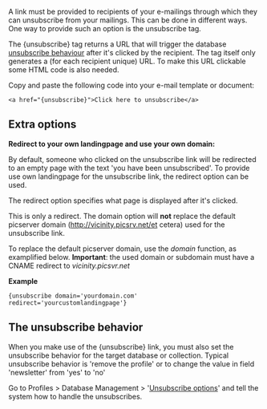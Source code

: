 A link must be provided to recipients of your e-mailings through which
they can unsubscribe from your mailings. This can be done in different
ways. One way to provide such an option is the unsubscribe tag.

The {unsubscribe} tag returns a URL that will trigger the database
[unsubscribe
behaviour](./setting-unsubscribe-behaviour-for-your-database-or-collection.en.md)
after it's clicked by the recipient. The tag itself only generates a
(for each recipient unique) URL. To make this URL clickable some HTML
code is also needed.

Copy and paste the following code into your e-mail template or document:

`<a href="{unsubscribe}">Click here to unsubscribe</a>`

Extra options
-------------

**Redirect to your own landingpage and use your own domain:**

By default, someone who clicked on the unsubscribe link will be
redirected to an empty page with the text 'you have been unsubscribed'.
To provide use own landingpage for the unsubscribe link, the redirect
option can be used. 

The redirect option specifies what page is displayed after it's clicked.

This is only a redirect. The domain option will **not** replace the
default picserver domain (http://vicinity.picsrv.net/et cetera) used for
the unsubscribe link.

To replace the default picserver domain, use the *domain* function, as
examplified below. **Important**: the used domain or subdomain must have
a CNAME redirect to *vicinity.picsvr.net* 

**Example**

`{unsubscribe domain='yourdomain.com' redirect='yourcustomlandingpage'} `

The unsubscribe behavior
------------------------

When you make use of the {unsubscribe} link, you must also set the
unsubscribe behavior for the target database or collection. Typical
unsubscribe behavior is 'remove the profile' or to change the value in
field 'newsletter' from 'yes' to 'no'

Go to Profiles \> Database Management \> '[Unsubscribe
options](./setting-unsubscribe-behaviour-for-your-database-or-collection.en.md "Setting the unsubscribe behaviour")'
and tell the system how to handle the unsubscribes.
